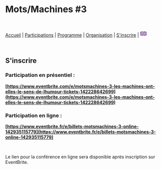 # Mots/Machines #3
<br>

[Accueil](https://motsmachines.github.io/2021/FR) | [Participations](https://motsmachines.github.io/2021/FR/cfp) | [Programme](https://motsmachines.github.io/2021/FR/program) | [Organisation](https://motsmachines.github.io/2021/FR/orga) | [S'inscrire](https://motsmachines.github.io/2021/FR/registration) | [<img src="EN.png" width="20">](https://motsmachines.github.io/2021/EN)


<br>

## S'inscrire

### Participation en présentiel : 
**[https://www.eventbrite.com/e/motsmachines-3-les-machines-ont-elles-le-sens-de-lhumour-tickets-142228642699](https://www.eventbrite.com/e/motsmachines-3-les-machines-ont-elles-le-sens-de-lhumour-tickets-142228642699)**


### Participation en ligne : 
**[https://www.eventbrite.fr/e/billets-motsmachines-3-online-142935115779](https://www.eventbrite.fr/e/billets-motsmachines-3-online-142935115779)**

<br>

Le lien pour la conférence en ligne sera disponible après inscription sur EventBrite.
